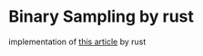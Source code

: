 # Binary Sampling by rust
implementation of [this article](https://arxiv.org/abs/1704.07012) by rust